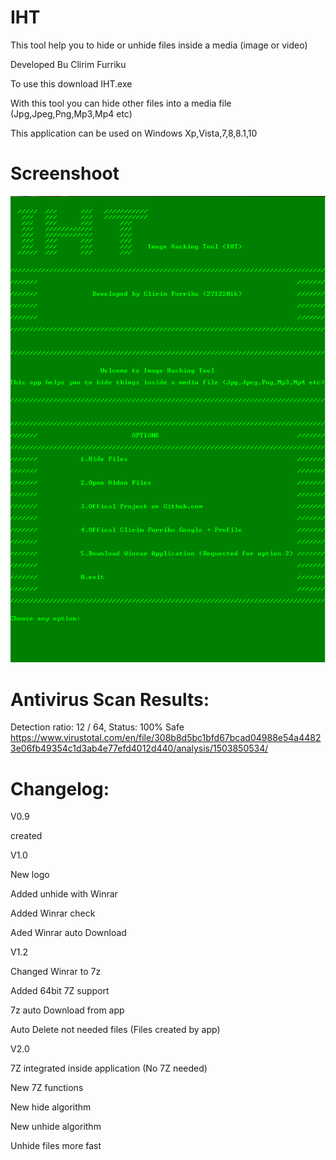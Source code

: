 # IHT
This tool help you to hide or unhide files inside a media (image or video)

Developed Bu Clirim Furriku


To use this download IHT.exe

With this tool you can hide other files into a media file (Jpg,Jpeg,Png,Mp3,Mp4 etc)

This application can be used on Windows Xp,Vista,7,8,8.1,10

# Screenshoot
![Screenshot](https://raw.githubusercontent.com/clirimfurriku/IHT/IHT/Capture.PNG "Screenshot")


# Antivirus Scan Results: 
Detection ratio:	12 / 64,
Status: 100% Safe
https://www.virustotal.com/en/file/308b8d5bc1bfd67bcad04988e54a44823e06fb49354c1d3ab4e77efd4012d440/analysis/1503850534/

# Changelog:

V0.9

created 



V1.0

New logo

Added unhide with Winrar 

Added Winrar check

Aded Winrar auto Download



V1.2

Changed Winrar to 7z

Added 64bit 7Z support

7z auto Download from app

Auto Delete not needed files (Files created by app)



V2.0

7Z integrated inside application (No 7Z needed)

New 7Z functions

New hide algorithm

New unhide algorithm

Unhide files more fast
